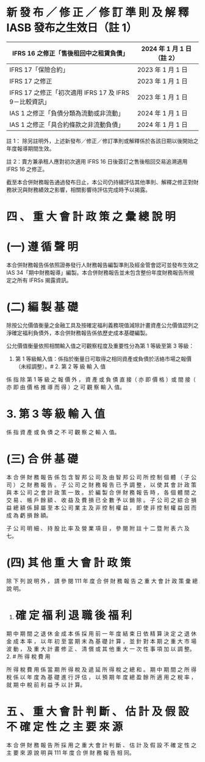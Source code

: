 # 新 發 布 ／ 修 正 ／ 修 訂 準 則 及 解 釋 IASB 發布之生效日（註 1）

|IFRS 16 之修正「售後租回中之租賃負債」|2024 年 1 月 1 日（註 2）|
|---|---|
|IFRS 17「保險合約」|2023 年 1 月 1 日|
|IFRS 17 之修正|2023 年 1 月 1 日|
|IFRS 17 之修正「初次適用 IFRS 17 及 IFRS 9－比較資訊」|2023 年 1 月 1 日|
|IAS 1 之修正「負債分類為流動或非流動」|2024 年 1 月 1 日|
|IAS 1 之修正「具合約條款之非流動負債」|2024 年 1 月 1 日|

註 1： 除另註明外，上述新發布／修正／修訂準則或解釋係於各該日期以後開始之年度報導期間生效。

註 2：賣方兼承租人應對初次適用 IFRS 16 日後簽訂之售後租回交易追溯適用 IFRS 16 之修正。

截至本合併財務報告通過發布日止，本公司仍持續評估其他準則、解釋之修正對財務狀況與財務績效之影響，相關影響待評估完成時予以揭露。

# 四 、 重 大 會 計 政 策 之 彙 總 說 明

# (一) 遵 循 聲 明

本合併財務報告係依照證券發行人財務報告編製準則及經金管會認可並發布生效之 IAS 34「期中財務報導」編製。本合併財務報告並未包含整份年度財務報告所規定之所有 IFRSs 揭露資訊。

# (二) 編 製 基 礎

除按公允價值衡量之金融工具及按確定福利義務現值減除計畫資產公允價值認列之淨確定福利負債外，本合併財務報告係依歷史成本基礎編製。

公允價值衡量依照相關輸入值之可觀察程度及重要性分為第 1 等級至第 3 等級：

1. 第 1 等級輸入值：係指於衡量日可取得之相同資產或負債於活絡市場之報價（未經調整）。# 2. 第 2 等 級 輸 入 值

係 指 除 第 1 等 級 之 報 價 外 ， 資 產 或 負 債 直 接（ 亦 即 價 格 ）或 間 接（ 亦 即 由 價 格 推 導 而 得 ）之 可 觀 察 輸 入 值。

# 3. 第 3 等 級 輸 入 值

係 指 資 產 或 負 債 之 不 可 觀 察 之 輸 入 值。

# (三) 合 併 基 礎

本 合 併 財 務 報 告 係 包 含 智 邦 公 司 及 由 智 邦 公 司 所 控 制 個 體 （ 子 公 司 ） 之 財 務 報 告 。 子 公 司 之 財 務 報 告 已 予 調 整 ， 以 使 其 會 計 政 策 與 本 公 司 之 會 計 政 策 一 致 。 於 編 製 合 併 財 務 報 告 時 ， 各 個 體 間 之 交 易 、 帳 戶 餘 額 、 收 益 及 費 損 已 全 數 予 以 銷 除 。 子 公 司 之 綜 合 損 益 總 額 係 歸 屬 至 本 公 司 業 主 及 非 控 制 權 益 ， 即 使 非 控 制 權 益 因 而 成 為 虧 損 餘 額。

子 公 司 明 細 、 持 股 比 率 及 營 業 項 目 ， 參 閱 附 註 十 二 暨 附 表 六 及 七。

# (四) 其 他 重 大 會 計 政 策

除 下 列 說 明 外 ， 請 參 閱 111 年 度 合 併 財 務 報 告 之 重 大 會 計 政 策 彙 總 說 明。

1. # 確 定 福 利 退 職 後 福 利

期 中 期 間 之 退 休 金 成 本 係 採 用 前 一 年 度 結 束 日 依 精 算 決 定 之 退 休 金 成 本 率 ， 以 年 初 至 當 期 末 為 基 礎 計 算 ， 並 針 對 本 期 之 重 大 市 場 波 動 ， 及 重 大 計 畫 修 正 、 清 償 或 其 他 重 大 一 次 性 事 項 加 以 調 整。
2. # 所 得 稅 費 用

所 得 稅 費 用 係 當 期 所 得 稅 及 遞 延 所 得 稅 之 總 和 。 期 中 期 間 之 所 得 稅 係 以 年 度 為 基 礎 進 行 評 估 ， 以 預 期 年 度 總 盈 餘 所 適 用 之 稅 率 ， 就 期 中 稅 前 利 益 予 以 計 算。

# 五 、 重 大 會 計 判 斷 、 估 計 及 假 設 不 確 定 性 之 主 要 來 源

本 合 併 財 務 報 告 所 採 用 之 重 大 會 計 判 斷 、 估 計 及 假 設 不 確 定 性 之 主 要 來 源 說 明 與 111 年 度 合 併 財 務 報 告 相 同。